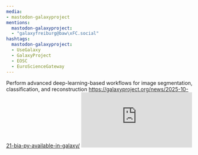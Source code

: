 ```yaml
---
media:
- mastodon-galaxyproject
mentions:
  mastodon-galaxyproject:
  - "galaxyfreiburg@baw\xFC.social"
hashtags:
  mastodon-galaxyproject:
  - UseGalaxy
  - GalaxyProject
  - EOSC
  - EuroScienceGateway
---
```

Perform advanced deep-learning-based workflows for image segmentation, classification, and reconstruction
https://galaxyproject.org/news/2025-10-21-bia-py-available-in-galaxy/
![Image analysis tasks that BiaPy can perform](https://galaxyproject.org/images/biapy.pdf)